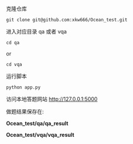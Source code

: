 克隆仓库
```shell
git clone git@github.com:xkw666/Ocean_test.git
```

进入对应目录 qa 或者 vqa
```shell
cd qa
```
or
```shell
cd vqa
```

运行脚本

```shell
python app.py
```

访问本地答题网站
http://127.0.0.1:5000

做题结果保存在: 

**Ocean_test/qa/qa_result**

**Ocean_test/vqa/vqa_result**
